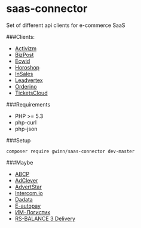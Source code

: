 saas-connector
==============

Set of different api clients for e-commerce SaaS

###Clients:
* [Activizm](http://activizm.ru)
* [BizPost](http://bizpost.ru)
* [Ecwid](http://ecwid.com)
* [Horoshop](http://goo.gl/gBlC0T)
* [InSales](http://insales.ru)
* [Leadvertex](http://leadvertex.ru)
* [Orderino](http://orderino.com/)
* [TicketsCloud](http://ticketscloud.org)

###Requirements

* PHP >= 5.3
* php-curl
* php-json

###Setup
```
composer require gwinn/saas-connector dev-master
```

###Maybe
* [ABCP](http://abcp.ru)
* [AdClever](http://adclever.ru)
* [AdvertStar](http://advertstar.net)
* [Intercom.io](http://intercom.io)
* [Dadata](http://dadata.ru)
* [E-autopay](http://e-autopay.com/)
* [ИМ-Логистик](http://iml.ru/)
* [RS-BALANCE 3 Delivery](http://www.rs-balance.ru/technologies/structure/)

